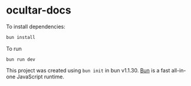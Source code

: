# ocultar-docs

To install dependencies:

```bash
bun install
```

To run

```shell
bun run dev
```

This project was created using `bun init` in bun v1.1.30. [Bun](https://bun.sh) is a fast all-in-one JavaScript runtime.
